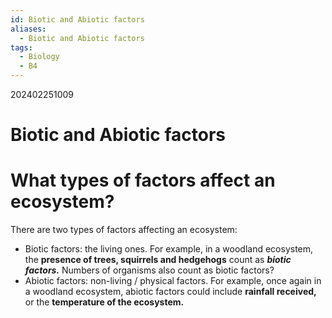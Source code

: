 ```yaml
---
id: Biotic and Abiotic factors
aliases:
  - Biotic and Abiotic factors
tags:
  - Biology
  - B4
---
```

202402251009

# Biotic and Abiotic factors

# What types of factors affect an ecosystem?

There are two types of factors affecting an ecosystem:

- Biotic factors: the living ones. For example, in a woodland ecosystem, the **presence of trees, squirrels and hedgehogs** count as ***biotic factors.*** Numbers of organisms also count as biotic factors?
- Abiotic factors: non-living / physical factors. For example, once again in a woodland ecosystem, abiotic factors could include **rainfall received,** or the **temperature of the ecosystem.** 
